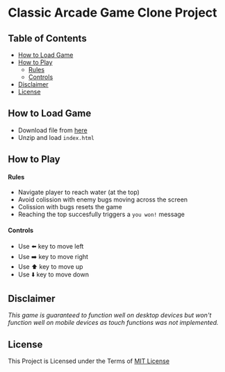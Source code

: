# Classic Arcade Game Clone Project

## Table of Contents
- [How to Load Game](#how-to-load-game)
- [How to Play](#how-to-play)
  - [Rules](#rules)
  - [Controls](#controls)
- [Disclaimer](#disclaimer)
- [License](#license)

## How to Load Game
* Download file from [here](https://github.com/KadiriJhay/fend-arcade-game/archive/master.zip)
* Unzip and load `index.html`

## How to Play

#### Rules
* Navigate player to reach water (at the top)
* Avoid colission with enemy bugs moving across the screen
* Colission with bugs resets the game
* Reaching the top succesfully triggers a `you won!` message

#### Controls
- Use :arrow_left: key to move left
- Use :arrow_right: key to move right
- Use :arrow_up: key to move up
- Use :arrow_down: key to move down

## Disclaimer
_This game is guaranteed to function well on desktop devices but won't function well on mobile devices as touch functions was not implemented._

## License
This Project is Licensed under the Terms of [MIT License](LICENSE)
